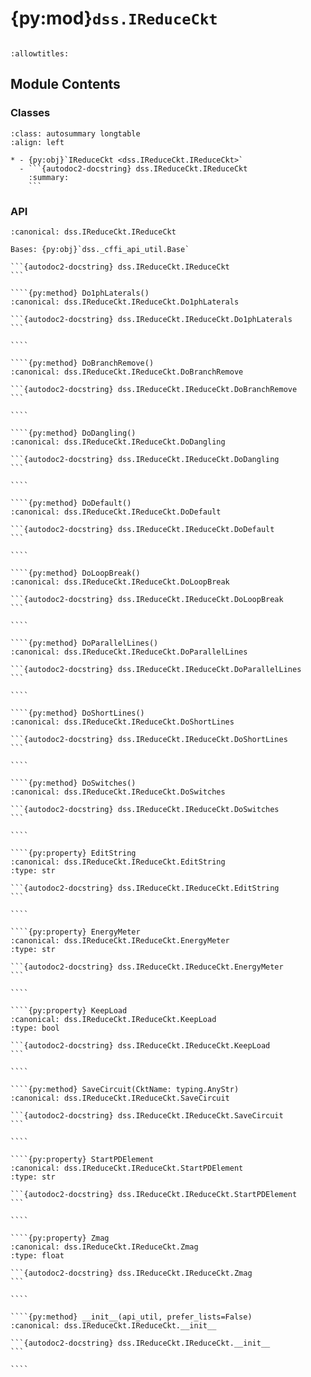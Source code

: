 # {py:mod}`dss.IReduceCkt`

```{py:module} dss.IReduceCkt
```

```{autodoc2-docstring} dss.IReduceCkt
:allowtitles:
```

## Module Contents

### Classes

````{list-table}
:class: autosummary longtable
:align: left

* - {py:obj}`IReduceCkt <dss.IReduceCkt.IReduceCkt>`
  - ```{autodoc2-docstring} dss.IReduceCkt.IReduceCkt
    :summary:
    ```
````

### API

`````{py:class} IReduceCkt(api_util, prefer_lists=False)
:canonical: dss.IReduceCkt.IReduceCkt

Bases: {py:obj}`dss._cffi_api_util.Base`

```{autodoc2-docstring} dss.IReduceCkt.IReduceCkt
```

````{py:method} Do1phLaterals()
:canonical: dss.IReduceCkt.IReduceCkt.Do1phLaterals

```{autodoc2-docstring} dss.IReduceCkt.IReduceCkt.Do1phLaterals
```

````

````{py:method} DoBranchRemove()
:canonical: dss.IReduceCkt.IReduceCkt.DoBranchRemove

```{autodoc2-docstring} dss.IReduceCkt.IReduceCkt.DoBranchRemove
```

````

````{py:method} DoDangling()
:canonical: dss.IReduceCkt.IReduceCkt.DoDangling

```{autodoc2-docstring} dss.IReduceCkt.IReduceCkt.DoDangling
```

````

````{py:method} DoDefault()
:canonical: dss.IReduceCkt.IReduceCkt.DoDefault

```{autodoc2-docstring} dss.IReduceCkt.IReduceCkt.DoDefault
```

````

````{py:method} DoLoopBreak()
:canonical: dss.IReduceCkt.IReduceCkt.DoLoopBreak

```{autodoc2-docstring} dss.IReduceCkt.IReduceCkt.DoLoopBreak
```

````

````{py:method} DoParallelLines()
:canonical: dss.IReduceCkt.IReduceCkt.DoParallelLines

```{autodoc2-docstring} dss.IReduceCkt.IReduceCkt.DoParallelLines
```

````

````{py:method} DoShortLines()
:canonical: dss.IReduceCkt.IReduceCkt.DoShortLines

```{autodoc2-docstring} dss.IReduceCkt.IReduceCkt.DoShortLines
```

````

````{py:method} DoSwitches()
:canonical: dss.IReduceCkt.IReduceCkt.DoSwitches

```{autodoc2-docstring} dss.IReduceCkt.IReduceCkt.DoSwitches
```

````

````{py:property} EditString
:canonical: dss.IReduceCkt.IReduceCkt.EditString
:type: str

```{autodoc2-docstring} dss.IReduceCkt.IReduceCkt.EditString
```

````

````{py:property} EnergyMeter
:canonical: dss.IReduceCkt.IReduceCkt.EnergyMeter
:type: str

```{autodoc2-docstring} dss.IReduceCkt.IReduceCkt.EnergyMeter
```

````

````{py:property} KeepLoad
:canonical: dss.IReduceCkt.IReduceCkt.KeepLoad
:type: bool

```{autodoc2-docstring} dss.IReduceCkt.IReduceCkt.KeepLoad
```

````

````{py:method} SaveCircuit(CktName: typing.AnyStr)
:canonical: dss.IReduceCkt.IReduceCkt.SaveCircuit

```{autodoc2-docstring} dss.IReduceCkt.IReduceCkt.SaveCircuit
```

````

````{py:property} StartPDElement
:canonical: dss.IReduceCkt.IReduceCkt.StartPDElement
:type: str

```{autodoc2-docstring} dss.IReduceCkt.IReduceCkt.StartPDElement
```

````

````{py:property} Zmag
:canonical: dss.IReduceCkt.IReduceCkt.Zmag
:type: float

```{autodoc2-docstring} dss.IReduceCkt.IReduceCkt.Zmag
```

````

````{py:method} __init__(api_util, prefer_lists=False)
:canonical: dss.IReduceCkt.IReduceCkt.__init__

```{autodoc2-docstring} dss.IReduceCkt.IReduceCkt.__init__
```

````

`````
